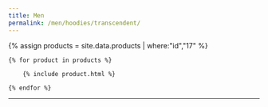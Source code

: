 ```yaml
---
title: Men
permalink: /men/hoodies/transcendent/
---
```


<div>
    {% assign products = site.data.products | where:"id","17" %}

    {% for product in products %}

        {% include product.html %}

    {% endfor %}

</div>

***